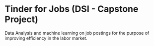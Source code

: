 # Tinder for Jobs (DSI - Capstone Project)
Data Analysis and machine learning on job postings for the purpose of improving efficiency in the labor market.
